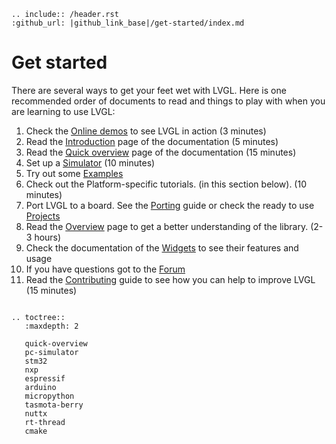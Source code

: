 ```eval_rst
.. include:: /header.rst 
:github_url: |github_link_base|/get-started/index.md
```
# Get started

There are several ways to get your feet wet with LVGL. Here is one recommended order of documents to read and things to play with when you are learning to use LVGL:
1. Check the [Online demos](https://lvgl.io/demos) to see LVGL in action (3 minutes)
2. Read the [Introduction](https://docs.lvgl.io/latest/en/html/intro/index.html) page of the documentation (5 minutes)
3. Read the [Quick overview](https://docs.lvgl.io/master/get-started/quick-overview.html) page of the documentation (15 minutes)
4. Set up a [Simulator](https://docs.lvgl.io/master/get-started/pc-simulator.html) (10 minutes)
5. Try out some [Examples](https://docs.lvgl.io/master/examples.html)
6. Check out the Platform-specific tutorials. (in this section below). (10 minutes) 
7. Port LVGL to a board. See the [Porting](https://docs.lvgl.io/master/porting/index.html) guide or check the ready to use [Projects](https://github.com/lvgl?q=lv_port_&type=&language=)
8. Read the [Overview](https://docs.lvgl.io/master/overview/index.html) page to get a better understanding of the library. (2-3 hours)
9. Check the documentation of the [Widgets](https://docs.lvgl.io/master/widgets/index.html) to see their features and usage
10. If you have questions got to the [Forum](http://forum.lvgl.io/)
11. Read the [Contributing](https://docs.lvgl.io/master/CONTRIBUTING.html) guide to see how you can help to improve LVGL (15 minutes) 


```eval_rst

.. toctree::
   :maxdepth: 2

   quick-overview
   pc-simulator
   stm32
   nxp
   espressif
   arduino
   micropython
   tasmota-berry
   nuttx
   rt-thread
   cmake
```


